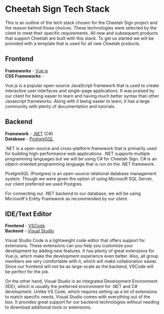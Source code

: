 # Cheetah Sign Tech Stack

This is an outline of the tech stack chosen for the Cheetah Sign project and the reason behind those choices. These technologies were selected by the client to meet their specific requirements. All new and subsequent products that support Cheetah are built with this stack. To get us started we will be provided with a template that is used for all new Cheetah products.

## Frontend

**Frameworks** - [Vue.js](https://vuejs.org/)
<br>
**CSS Frameworks** -

Vue.js is a popular open-source JavaScript framework that is used to create interactive user interfaces and single-page applications. It was praised by our client for being easier to learn and having much better syntax than other Javascript frameworks. Along with it being easier to learn, it has a large community with plenty of documentation and tutorials.

## Backend

**Framework** - [.NET](https://dotnet.microsoft.com/en-us/) (C#)
<br>
**Database** - [PostgreSQL](https://www.postgresql.org/)

.NET is a open-source and cross-platform framework that is primarily used for building high-performance web applications. .NET supports multiple programming languages but we will be using C# for Cheetah Sign. C# is an object-oriented programming language that is run on the .NET framework.

PostgreSQL (Postgres) is an open-source relational database management system. Though we were given the option of using Microsoft SQL Server, our client preferred we used Postgres.

For connecting our .NET backend to our database, we will be using Microsoft's Entity Framework as recommended by our client.

## IDE/Text Editor

**Frontend** - [VSCode](https://code.visualstudio.com/)
<br>
**Backend** - [Visual Studio](https://visualstudio.microsoft.com/)

Visual Studio Code is a lightweight code editor that offers support for extensions. These extensions can you help you customize your development by adding new features. It has plenty of great extensions for Vue.js, which make the development experience even better. Also, all group members are very comfortable with it, which will make collaboration easier. Since our frontend will not be as large-scale as the backend, VSCode will be perfect for the job.

On the other hand, Visual Studio is an Integrated Development Environment (IDE), which is usually the preferred environment for .NET and C# development. Unlike VS Code, which requires setting up a lot of extensions to match specific needs, Visual Studio comes with everything out of the box. It provides great support for our backend technologies without needing to download additional tools or extensions.
